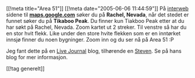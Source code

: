[[!meta  title="Area 51"]]
[[!meta  date="2005-06-06 11:44:59"]]
På <a href="http://en.wikipedia.org/wiki/Interweb">interweb</a> sidene til <strong><a href="http://maps.google.com/">maps.google.com</a></strong> søker du på <strong>Rachel, Nevada</strong>, når det stedet er funnet søker du på <strong>Tikaboo Peak</strong>. Du finner kun Tiakboo Peak etter at du har søkt på Rachel, Nevada. Zoom kartet ut 2 streker. Til venstre så har du en stor hvit flekk. Like under den store hvite flekken som er en inntørket innsjø finner du noen bygninger. Zoom inn og du ser nå på Area 51 :P


Jeg fant dette på en <a href="http://www.livejournal.com/">Live Journal</a> blog, tilhørende en <a href="http://www.livejournal.com/community/the_unexplained/37956.html">Steven</a>. Se på hans blog for mer informasjon.

[[!tag  generelt]]